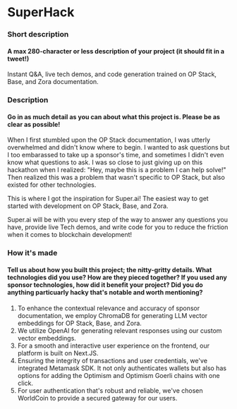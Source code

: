 # SuperHack

### Short description
#### A max 280-character or less description of your project (it should fit in a tweet!)
Instant Q&A, live tech demos, and code generation trained on OP Stack, Base, and Zora documentation.

### Description
#### Go in as much detail as you can about what this project is. Please be as clear as possible!

When I first stumbled upon the OP Stack documentation, I was utterly overwhelmed and didn't know where to begin. I wanted to ask questions but I too embarassed to take up a sponsor's time, and sometimes I didn't even know what questions to ask. I was so close to just giving up on this hackathon when I realized: "Hey, maybe this is a problem I can help solve!" Then realized this was a problem that wasn't specific to OP Stack, but also existed for other technologies.

This is where I got the inspiration for Super.ai! The easiest way to get started with development on OP Stack, Base, and Zora.

Super.ai will be with you every step of the way to answer any questions you have, provide live Tech demos, and write code for you to reduce the friction when it comes to blockchain development!

### How it's made
#### Tell us about how you built this project; the nitty-gritty details. What technologies did you use? How are they pieced together? If you used any sponsor technologies, how did it benefit your project? Did you do anything particuarly hacky that's notable and worth mentioning?
1. To enhance the contextual relevance and accuracy of sponsor documentation, we employ ChromaDB for generating LLM vector embeddings for OP Stack, Base, and Zora.
2. We utilize OpenAI for generating relevant responses using our custom vector embeddings.
3. For a smooth and interactive user experience on the frontend, our platform is built on Next.JS.
4. Ensuring the integrity of transactions and user credentials, we've integrated Metamask SDK. It not only authenticates wallets but also has options for adding the Optimism and Optimism Goerli chains with one click.
5. For user authentication that's robust and reliable, we've chosen WorldCoin to provide a secured gateway for our users.

